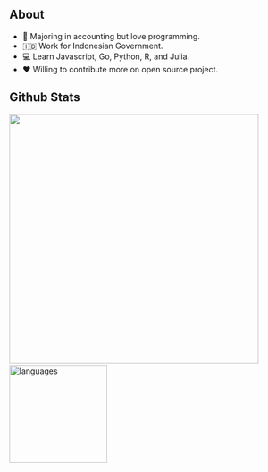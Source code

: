 ## About

- 👋 Majoring in accounting but love programming.
- 🇮🇩 Work for Indonesian Government.
- 💻 Learn Javascript, Go, Python, R, and Julia.
- ❤️ Willing to contribute more on open source project.

  
## Github Stats  
<img src="https://github-readme-stats.vercel.app/api?username=maziyank&show_icons=true&count_private=true&theme=nightowl" width="446"/>&nbsp;<img src="https://github-readme-stats.vercel.app/api/top-langs/?username=maziyank&layout=compact&count_private=true&theme=nightowl" alt="languages" height="175"/>  
<br/>  
